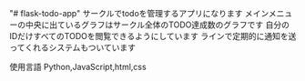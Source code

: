 "# flask-todo-app" 
サークルでtodoを管理するアプリになります
メインメニューの中央に出ているグラフはサークル全体のTODO達成数のグラフです
自分のIDだけすべてのTODOを閲覧できるようにしています
ラインで定期的に通知を送ってくれるシステムもついています

使用言語 Python,JavaScript,html,css

